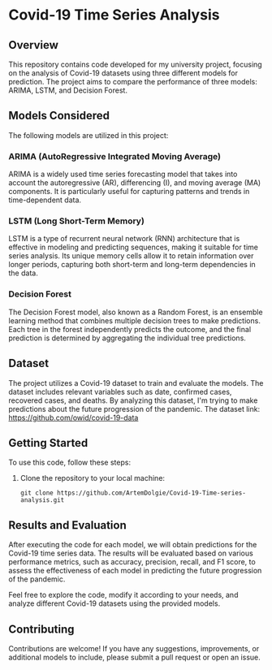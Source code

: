 # Covid-19 Time Series Analysis

## Overview
This repository contains code developed for my university project, focusing on the analysis of Covid-19 datasets using three different models for prediction. The project aims to compare the performance of three models: ARIMA, LSTM, and Decision Forest.

## Models Considered
The following models are utilized in this project:

### ARIMA (AutoRegressive Integrated Moving Average)
ARIMA is a widely used time series forecasting model that takes into account the autoregressive (AR), differencing (I), and moving average (MA) components. It is particularly useful for capturing patterns and trends in time-dependent data.

### LSTM (Long Short-Term Memory)
LSTM is a type of recurrent neural network (RNN) architecture that is effective in modeling and predicting sequences, making it suitable for time series analysis. Its unique memory cells allow it to retain information over longer periods, capturing both short-term and long-term dependencies in the data.

### Decision Forest
The Decision Forest model, also known as a Random Forest, is an ensemble learning method that combines multiple decision trees to make predictions. Each tree in the forest independently predicts the outcome, and the final prediction is determined by aggregating the individual tree predictions.

## Dataset
The project utilizes a Covid-19 dataset to train and evaluate the models. The dataset includes relevant variables such as date, confirmed cases, recovered cases, and deaths. By analyzing this dataset, I'm trying to make predictions about the future progression of the pandemic.
The dataset link: https://github.com/owid/covid-19-data

## Getting Started
To use this code, follow these steps:

1. Clone the repository to your local machine:
   ```
   git clone https://github.com/ArtemDolgie/Covid-19-Time-series-analysis.git
   ```

## Results and Evaluation
After executing the code for each model, we will obtain predictions for the Covid-19 time series data. The results will be evaluated based on various performance metrics, such as accuracy, precision, recall, and F1 score, to assess the effectiveness of each model in predicting the future progression of the pandemic.

Feel free to explore the code, modify it according to your needs, and analyze different Covid-19 datasets using the provided models.

## Contributing
Contributions are welcome! If you have any suggestions, improvements, or additional models to include, please submit a pull request or open an issue.
